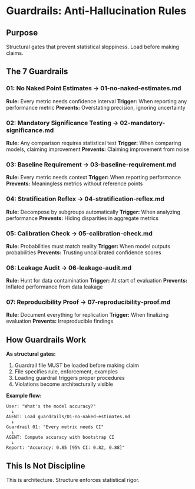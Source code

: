 # Guardrails: Anti-Hallucination Rules

## Purpose
Structural gates that prevent statistical sloppiness. Load before making claims.

## The 7 Guardrails

### 01: No Naked Point Estimates → 01-no-naked-estimates.md
**Rule:** Every metric needs confidence interval
**Trigger:** When reporting any performance metric
**Prevents:** Overstating precision, ignoring uncertainty

### 02: Mandatory Significance Testing → 02-mandatory-significance.md
**Rule:** Any comparison requires statistical test
**Trigger:** When comparing models, claiming improvement
**Prevents:** Claiming improvement from noise

### 03: Baseline Requirement → 03-baseline-requirement.md
**Rule:** Every metric needs context
**Trigger:** When reporting performance
**Prevents:** Meaningless metrics without reference points

### 04: Stratification Reflex → 04-stratification-reflex.md
**Rule:** Decompose by subgroups automatically
**Trigger:** When analyzing performance
**Prevents:** Hiding disparities in aggregate metrics

### 05: Calibration Check → 05-calibration-check.md
**Rule:** Probabilities must match reality
**Trigger:** When model outputs probabilities
**Prevents:** Trusting uncalibrated confidence scores

### 06: Leakage Audit → 06-leakage-audit.md
**Rule:** Hunt for data contamination
**Trigger:** At start of evaluation
**Prevents:** Inflated performance from data leakage

### 07: Reproducibility Proof → 07-reproducibility-proof.md
**Rule:** Document everything for replication
**Trigger:** When finalizing evaluation
**Prevents:** Irreproducible findings

## How Guardrails Work

**As structural gates:**
1. Guardrail file MUST be loaded before making claim
2. File specifies rule, enforcement, examples
3. Loading guardrail triggers proper procedures
4. Violations become architecturally visible

**Example flow:**
```
User: "What's the model accuracy?"
  ↓
AGENT: Load guardrails/01-no-naked-estimates.md
  ↓
Guardrail 01: "Every metric needs CI"
  ↓
AGENT: Compute accuracy with bootstrap CI
  ↓
Report: "Accuracy: 0.85 [95% CI: 0.82, 0.88]"
```

## This Is Not Discipline

This is architecture. Structure enforces statistical rigor.

